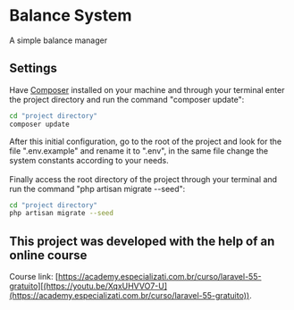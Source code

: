 # Balance System
A simple balance manager
## Settings
Have [Composer](https://getcomposer.org/) installed on your machine and through your terminal enter the project directory and run the command "composer update":
```sh
cd "project directory"
composer update
```
After this initial configuration, go to the root of the project and look for the file ".env.example" and rename it to ".env", in the same file change the system constants according to your needs.
<br><br>
Finally access the root directory of the project through your terminal and run the command "php artisan migrate --seed":
```sh
cd "project directory"
php artisan migrate --seed
```
## This project was developed with the help of an online course
Course link: [https://academy.especializati.com.br/curso/laravel-55-gratuito][(https://youtu.be/XqxUHVVO7-U](https://academy.especializati.com.br/curso/laravel-55-gratuito)).
